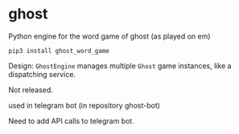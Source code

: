 # ghost
Python engine for the word game of ghost (as played on em)

`pip3 install ghost_word_game`

Design:
`GhostEngine` manages multiple `Ghost` game instances, like a dispatching
 service.
 
Not released.

used in telegram bot (in repository ghost-bot)

Need to add API calls to telegram bot.
